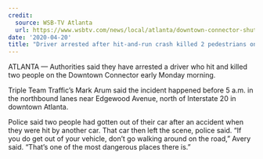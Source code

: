 ```yaml
---
credit:
  source: WSB-TV Atlanta
  url: https://www.wsbtv.com/news/local/atlanta/downtown-connector-shut-down-due-deadly-crash/5QQ2T6MDQND6DIWF6XZXG7QAJI/
date: '2020-04-20'
title: "Driver arrested after hit-and-run crash killed 2 pedestrians on the Downtown Connector"
---
```

ATLANTA — Authorities said they have arrested a driver who hit and killed two people on the Downtown Connector early Monday morning.

Triple Team Traffic’s Mark Arum said the incident happened before 5 a.m. in the northbound lanes near Edgewood Avenue, north of Interstate 20 in downtown Atlanta.

Police said two people had gotten out of their car after an accident when they were hit by another car. That car then left the scene, police said.
“If you do get out of your vehicle, don’t go walking around on the road,” Avery said. “That’s one of the most dangerous places there is.”
